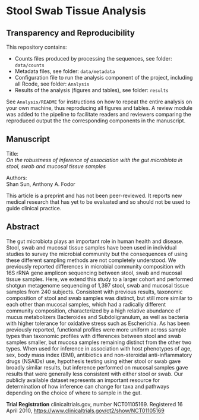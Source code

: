 
# Stool Swab Tissue Analysis

## Transparency and Reproducibility

This repository contains:         

 * Counts files produced by processing the sequences, see folder: `data/counts`
 * Metadata files, see folder: `data/metadata`
 * Configuration file to run the analysis component of the project, including all Rcode, see folder: `Analysis`
 * Results of the analysis (figures and tables), see folder: `results`
 
See `Analysis/README` for instructions on how to repeat the entire analysis on your own machine, thus reproducing all figures and tables.  A review module was added to the pipeline to facilitate readers and reviewers comparing the reproduced output the the corresponding components in the manuscript.

## Manuscript

Title:                
_On the robustness of inference of association with the gut microbiota in stool, swab and mucosal tissue samples_

Authors:               
Shan Sun, Anthony A. Fodor

This article is a preprint and has not been peer-reviewed. It reports new medical research that has yet to be evaluated and so should not be used to guide clinical practice.

## Abstract 

The gut microbiota plays an important role in human health and disease. Stool, swab and mucosal tissue samples have been used in individual studies to survey the microbial community but the consequences of using these different sampling methods are not completely understood. We previously reported differences in microbial community composition with 16S rRNA gene amplicon sequencing between stool, swab and mucosal tissue samples. Here, we extend this study to a larger cohort and performed shotgun metagenome sequencing of 1,397 stool, swab and mucosal tissue samples from 240 subjects. Consistent with previous results, taxonomic composition of stool and swab samples was distinct, but still more similar to each other than mucosal samples, which had a radically different community composition, characterized by a high relative abundance of mucus metabolizers Bacteroides and Subdoligranulum, as well as bacteria with higher tolerance for oxidative stress such as Escherichia. As has been previously reported, functional profiles were more uniform across sample types than taxonomic profiles with differences between stool and swab samples smaller, but mucosa samples remaining distinct from the other two types. When used for inference in association with host phenotypes of age, sex, body mass index (BMI), antibiotics and non-steroidal anti-inflammatory drugs (NSAIDs) use, hypothesis testing using either stool or swab gave broadly similar results, but inference performed on mucosal samples gave results that were generally less consistent with either stool or swab. Our publicly available dataset represents an important resource for determination of how inference can change for taxa and pathways depending on the choice of where to sample in the gut.

**Trial Registration** clinicaltrials.gov, number NCT01105169. Registered 16 April 2010, https://www.clinicaltrials.gov/ct2/show/NCT01105169